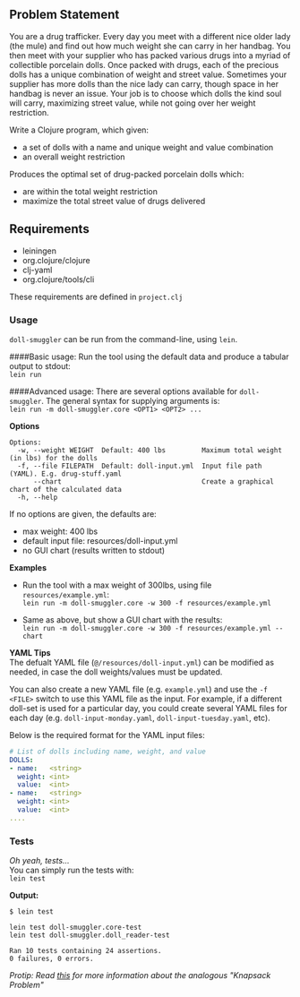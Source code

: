 ## Problem Statement
You are a drug trafficker. Every day you meet with a different nice older lady (the mule) and find out how much weight she can carry in her handbag. You then meet with your supplier who has packed various drugs into a myriad of collectible porcelain dolls. Once packed with drugs, each of the precious dolls has a unique combination of weight and street value. Sometimes your supplier has more dolls than the nice lady can carry, though space in her handbag is never an issue. Your job is to choose which dolls the kind soul will carry, maximizing street value, while not going over her weight restriction.

Write a Clojure program, which given:

* a set of dolls with a name and unique weight and value combination
* an overall weight restriction

Produces the optimal set of drug-packed porcelain dolls which:

* are within the total weight restriction
* maximize the total street value of drugs delivered

## Requirements
* leiningen
* org.clojure/clojure
* clj-yaml
* org.clojure/tools/cli  

These requirements are defined in `project.clj`

### Usage
`doll-smuggler` can be run from the command-line, using `lein`. 

####Basic usage:
Run the tool using the default data and produce a tabular output to stdout:  
`lein run`  

####Advanced usage: 
There are several options available for `doll-smuggler`. The general syntax for supplying arguments is:  
`lein run -m doll-smuggler.core <OPT1> <OPT2> ...`
  
**Options**
```
Options:
  -w, --weight WEIGHT  Default: 400 lbs         Maximum total weight (in lbs) for the dolls
  -f, --file FILEPATH  Default: doll-input.yml  Input file path (YAML). E.g. drug-stuff.yaml
      --chart                                   Create a graphical chart of the calculated data
  -h, --help
```

If no options are given, the defaults are:
* max weight: 400 lbs 
* default input file: resources/doll-input.yml
* no GUI chart (results written to stdout)

**Examples**  
*  Run the tool with a max weight of 300lbs, using file `resources/example.yml`:  
    `lein run -m doll-smuggler.core -w 300 -f resources/example.yml`

*  Same as above, but show a GUI chart with the results:  
    `lein run -m doll-smuggler.core -w 300 -f resources/example.yml --chart`  

**YAML Tips**  
The defualt YAML file (`@/resources/doll-input.yml`) can be modified as needed, in case the doll weights/values must be updated.    

You can also create a new YAML file (e.g. `example.yml`) and use the `-f <FILE>` switch to use this YAML file as the input. For example, if a different doll-set is used for a particular day, you could create several YAML files for each day (e.g. `doll-input-monday.yaml`, `doll-input-tuesday.yaml`, etc).   

Below is the required format for the YAML input files:
```yaml
# List of dolls including name, weight, and value
DOLLS:
- name:   <string>
  weight: <int>
  value:  <int>
- name:   <string>
  weight: <int>
  value:  <int>
....
```

### Tests
_Oh yeah, tests..._  
You can simply run the tests with:  
`lein test`  

**Output:**
```
$ lein test

lein test doll-smuggler.core-test
lein test doll-smuggler.doll_reader-test

Ran 10 tests containing 24 assertions.
0 failures, 0 errors.
```
_Protip: Read [this](http://en.wikipedia.org/wiki/Knapsack_problem) for more information about the analogous "Knapsack Problem"_

